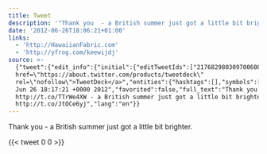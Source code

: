 ```yaml
---
title: Tweet
description: '"Thank you  - a British summer just got a little bit brighter. "'
date: '2012-06-26T18:06:21+01:00'
links:
  - 'http://HawaiianFabric.com'
  - 'http://yfrog.com/keewijdj'
source: >-
  {"tweet":{"edit_info":{"initial":{"editTweetIds":["217682980309700608"],"editableUntil":"2012-06-26T19:17:21.517Z","editsRemaining":"5","isEditEligible":true}},"retweeted":false,"source":"<a
  href=\"https://about.twitter.com/products/tweetdeck\"
  rel=\"nofollow\">TweetDeck</a>","entities":{"hashtags":[],"symbols":[],"user_mentions":[],"urls":[{"url":"http://t.co/TTrWe4XW","expanded_url":"http://HawaiianFabric.com","display_url":"HawaiianFabric.com","indices":["10","30"]},{"url":"http://t.co/JtOCe6yj","expanded_url":"http://yfrog.com/keewijdj","display_url":"yfrog.com/keewijdj","indices":["82","102"]}]},"display_text_range":["0","102"],"favorite_count":"0","id_str":"217682980309700608","truncated":false,"retweet_count":"0","id":"217682980309700608","possibly_sensitive":false,"created_at":"Tue
  Jun 26 18:17:21 +0000 2012","favorited":false,"full_text":"Thank you
  http://t.co/TTrWe4XW - a British summer just got a little bit brighter.
  http://t.co/JtOCe6yj","lang":"en"}}
---
```

Thank you  - a British summer just got a little bit brighter. 
    
{{< tweet 0 0 >}}
    
